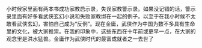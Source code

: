 小时候家里面有两本书成功家教启示录，失误家教警示录。如果没记错的话，警示录里面有好多看武侠玄幻小说和失败家教绑在一起的例子。以至于在我小时候不太敢看武侠玄幻，害怕自己成为“反例”。现在金庸，武侠作为中国为数不多具有生命里的文化，被大家推崇。在我的印象中，这些东西在十年前或更早一点，在大家的观念里是洪水猛兽。金庸作为武侠时代的最富成就者之一去世了